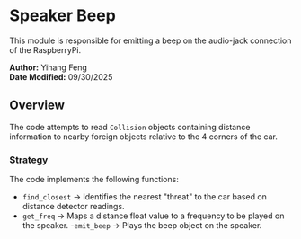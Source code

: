 # Speaker Beep
This module is responsible for emitting a beep on the audio-jack connection of the RaspberryPi.

**Author:** Yihang Feng <br>
**Date Modified:** 09/30/2025

## Overview
The code attempts to read `Collision` objects containing distance information to nearby foreign objects relative to the 4 corners of the car.

### Strategy
The code implements the following functions:
- `find_closest` -> Identifies the nearest "threat" to the car based on distance detector readings.
- `get_freq` -> Maps a distance float value to a frequency to be played on the speaker.
-`emit_beep` -> Plays the beep object on the speaker.